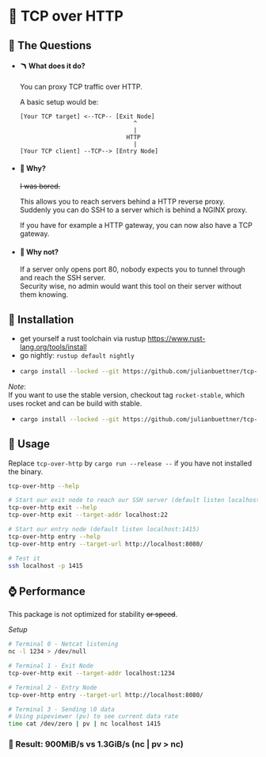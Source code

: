 # 📡 TCP over HTTP

## 🥦 The Questions

- #### 🪃 What does it do?

  You can proxy TCP traffic over HTTP.

  A basic setup would be:

  ```
  [Your TCP target] <--TCP-- [Exit Node]
                                  ^
                                  |
                                HTTP
                                  |
  [Your TCP client] --TCP--> [Entry Node]
  ```

- #### 🍩 Why?

  ~~I was bored.~~

  This allows you to reach servers behind a HTTP reverse proxy.  
  Suddenly you can do SSH to a server which is behind a NGINX proxy.

  If you have for example a HTTP gateway, you can now also have
  a TCP gateway.

- #### 🍾 Why not?

  If a server only opens port 80, nobody expects you
  to tunnel through and reach the SSH server.  
  Security wise, no admin would want this tool on their
  server without them knowing.

## 🌲 Installation

- get yourself a rust toolchain via rustup https://www.rust-lang.org/tools/install
- go nightly: `rustup default nightly`
- ```bash
  cargo install --locked --git https://github.com/julianbuettner/tcp-over-http
  ```

_Note_:  
If you want to use the stable version, checkout tag `rocket-stable`,
which uses rocket and can be build with stable.

- ```bash
  cargo install --locked --git https://github.com/julianbuettner/tcp-over-http --tag rocket-stable
  ```

## 🎺 Usage

Replace `tcp-over-http` by `cargo run --release --`
if you have not installed the binary.

```bash
tcp-over-http --help

# Start our exit node to reach our SSH server (default listen localhost:8080)
tcp-over-http exit --help
tcp-over-http exit --target-addr localhost:22

# Start our entry node (default listen localhost:1415)
tcp-over-http entry --help
tcp-over-http entry --target-url http://localhost:8080/

# Test it
ssh localhost -p 1415
```

## ⌚️ Performance

This package is not optimized for stability ~~or speed~~.

_Setup_

```bash
# Terminal 0 - Netcat listening
nc -l 1234 > /dev/null

# Terminal 1 - Exit Node
tcp-over-http exit --target-addr localhost:1234

# Terminal 2 - Entry Node
tcp-over-http entry --target-url http://localhost:8080/

# Terminal 3 - Sending \0 data
# Using pipeviewer (pv) to see current data rate
time cat /dev/zero | pv | nc localhost 1415
```

### 🏅 Result: 900MiB/s vs 1.3GiB/s (nc | pv > nc)
